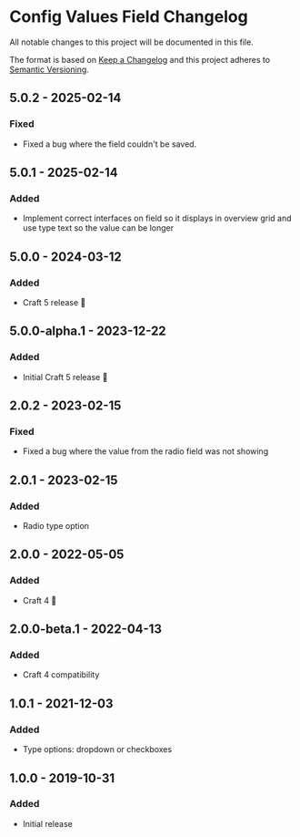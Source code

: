 # Config Values Field Changelog

All notable changes to this project will be documented in this file.

The format is based on [Keep a Changelog](http://keepachangelog.com/) and this project adheres to [Semantic Versioning](http://semver.org/).

## 5.0.2 - 2025-02-14
### Fixed
- Fixed a bug where the field couldn't be saved.

## 5.0.1 - 2025-02-14
### Added
- Implement correct interfaces on field so it displays in overview grid and use type text so the value can be longer

## 5.0.0 - 2024-03-12
### Added
- Craft 5 release 🚀

## 5.0.0-alpha.1 - 2023-12-22
### Added
- Initial Craft 5 release 🚀

## 2.0.2 - 2023-02-15
### Fixed
- Fixed a bug where the value from the radio field was not showing

## 2.0.1 - 2023-02-15
### Added
- Radio type option

## 2.0.0 - 2022-05-05
### Added
- Craft 4 🚀

## 2.0.0-beta.1 - 2022-04-13
### Added
- Craft 4 compatibility

## 1.0.1 - 2021-12-03
### Added
- Type options: dropdown or checkboxes

## 1.0.0 - 2019-10-31
### Added
- Initial release


